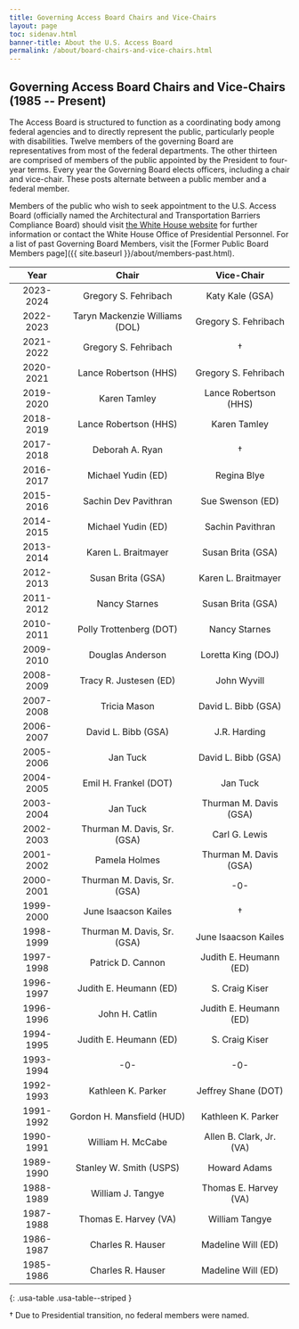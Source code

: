 ```yaml
---
title: Governing Access Board Chairs and Vice-Chairs 
layout: page
toc: sidenav.html
banner-title: About the U.S. Access Board
permalink: /about/board-chairs-and-vice-chairs.html
---
```


## Governing Access Board Chairs and Vice-Chairs (1985 -- Present)

The Access Board is structured to function as a coordinating body among federal agencies and to directly represent the public, particularly people with disabilities. Twelve members of the governing Board are representatives from most of the federal departments. The other thirteen are comprised of members of the public appointed by the President to four-year terms. Every year the Governing Board elects officers, including a chair and vice-chair. These posts alternate between a public member and a federal member.

Members of the public who wish to seek appointment to the U.S. Access Board (officially named the Architectural and Transportation Barriers Compliance Board) should visit [the White House website](https://www.whitehouse.gov/get-involved/join-us/) for further information or contact the White House Office of Presidential Personnel. For a list of past Governing Board Members, visit the [Former Public Board Members page]({{ site.baseurl }}/about/members-past.html).


| Year | Chair | Vice-Chair |
| :---:   | :---: | :---: | 
| 2023-2024 | Gregory S. Fehribach | Katy Kale (GSA) | 
| 2022-2023 | Taryn Mackenzie Williams (DOL) | Gregory S. Fehribach |
| 2021-2022 | Gregory S. Fehribach | † |
| 2020-2021 | Lance Robertson (HHS) | Gregory S. Fehribach |
| 2019-2020 | Karen Tamley | Lance Robertson (HHS) |
| 2018-2019 | Lance Robertson (HHS) | Karen Tamley |
| 2017-2018 | Deborah A. Ryan | † |
| 2016-2017 | Michael Yudin (ED) | Regina Blye |
| 2015-2016 | Sachin Dev Pavithran | Sue Swenson (ED) |
| 2014-2015 | Michael Yudin (ED) | Sachin Pavithran |
| 2013-2014 | Karen L. Braitmayer | Susan Brita (GSA) |
| 2012-2013 | Susan Brita (GSA) | Karen L. Braitmayer |
| 2011-2012 | Nancy Starnes | Susan Brita (GSA) |
| 2010-2011 | Polly Trottenberg (DOT) | Nancy Starnes |
| 2009-2010 | Douglas Anderson | Loretta King (DOJ) |
| 2008-2009 | Tracy R. Justesen (ED) | John Wyvill |
| 2007-2008 | Tricia Mason | David L. Bibb (GSA) |
| 2006-2007 | David L. Bibb (GSA) | J.R. Harding |
| 2005-2006 | Jan Tuck | David L. Bibb (GSA) |
| 2004-2005 | Emil H. Frankel (DOT) | Jan Tuck |
| 2003-2004 | Jan Tuck | Thurman M. Davis (GSA) |
| 2002-2003 | Thurman M. Davis, Sr. (GSA) | Carl G. Lewis |
| 2001-2002 | Pamela Holmes | Thurman M. Davis (GSA) |
| 2000-2001 | Thurman M. Davis, Sr. (GSA) | -0- |
| 1999-2000 | June Isaacson Kailes | † |
| 1998-1999 | Thurman M. Davis, Sr. (GSA) | June Isaacson Kailes |
| 1997-1998 | Patrick D. Cannon | Judith E. Heumann (ED) |
| 1996-1997 | Judith E. Heumann (ED) | S. Craig Kiser |
| 1996-1996 | John H. Catlin | Judith E. Heumann (ED) |
| 1994-1995 | Judith E. Heumann (ED) | S. Craig Kiser |
| 1993-1994 | -0- | -0- |
| 1992-1993 | Kathleen K. Parker | Jeffrey Shane (DOT) |
| 1991-1992 | Gordon H. Mansfield (HUD) | Kathleen K. Parker |
| 1990-1991 | William H. McCabe | Allen B. Clark, Jr. (VA) |
| 1989-1990 | Stanley W. Smith (USPS) | Howard Adams |
| 1988-1989 | William J. Tangye | Thomas E. Harvey (VA)  |
| 1987-1988 | Thomas E. Harvey (VA) | William Tangye |
| 1986-1987 | Charles R. Hauser | Madeline Will (ED) |
| 1985-1986 | Charles R. Hauser | Madeline Will (ED) |
{: .usa-table .usa-table--striped }

† Due to Presidential transition, no federal members were named.
